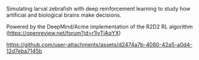 Simulating larval zebrafish with deep reinforcement learning to study how artificial and biological brains make decisions.

Powered by the DeepMind/Acme implementation of the R2D2 RL algorithm (https://openreview.net/forum?id=r1lyTjAqYX)


https://github.com/user-attachments/assets/d2474a7b-4080-42a5-a0d4-12d7eba7145b

